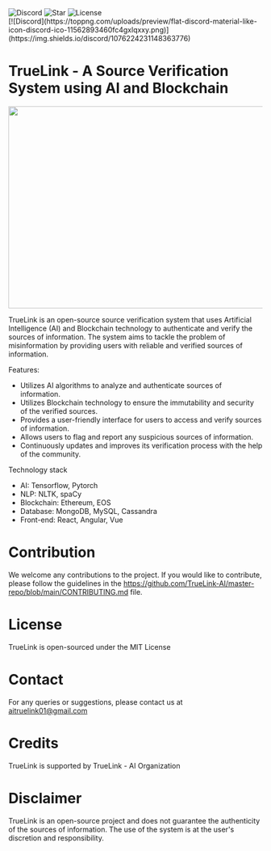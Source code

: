<div class="w3-show-inline-block">
    <div class="w3-bar">
      <img alt="Discord" src="https://img.shields.io/discord/1076224231148363776">
      <img alt="Star" src="https://img.shields.io/github/stars/TrueLink-AI/master-repo?style=social">
      <img alt="License" src="https://img.shields.io/github/license/TrueLink-AI/master-repo">
    </div>
  </div>
[![Discord](https://toppng.com/uploads/preview/flat-discord-material-like-icon-discord-ico-11562893460fc4gxlqxxy.png)](https://img.shields.io/discord/1076224231148363776)

# TrueLink - A Source Verification System using AI and Blockchain

<p align="center">
  <img src="https://user-images.githubusercontent.com/2563910/213946788-d94827d3-695b-4661-adea-da2ba32e82ae.jpg" width="600" height="400">
</p>

TrueLink is an open-source source verification system that uses Artificial Intelligence (AI) and Blockchain technology to authenticate and verify the sources of information. The system aims to tackle the problem of misinformation by providing users with reliable and verified sources of information.

Features:

* Utilizes AI algorithms to analyze and authenticate sources of information.
* Utilizes Blockchain technology to ensure the immutability and security of the verified sources.
* Provides a user-friendly interface for users to access and verify sources of information.
* Allows users to flag and report any suspicious sources of information.
* Continuously updates and improves its verification process with the help of the community.

Technology stack

* AI: Tensorflow, Pytorch
* NLP: NLTK, spaCy
* Blockchain: Ethereum, EOS
* Database: MongoDB, MySQL, Cassandra
* Front-end: React, Angular, Vue

# Contribution
We welcome any contributions to the project. If you would like to contribute, please follow the guidelines in the https://github.com/TrueLink-AI/master-repo/blob/main/CONTRIBUTING.md file.

# License
TrueLink is open-sourced under the MIT License

# Contact
For any queries or suggestions, please contact us at aitruelink01@gmail.com

# Credits
TrueLink is supported by TrueLink - AI Organization

# Disclaimer
TrueLink is an open-source project and does not guarantee the authenticity of the sources of information. The use of the system is at the user's discretion and responsibility.
